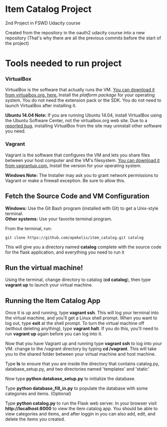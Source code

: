 # Item Catalog Project
2nd Project in FSWD Udacity course

Created from the repository in the oauth2 udacity course into a new repository (That's why there are all the previous commits before the start of the project)
# Tools needed to run project

### VirtualBox

VirtualBox is the software that actually runs the VM. [You can download it from virtualbox.org, here.](https://www.virtualbox.org/wiki/Downloads)  Install the *platform package* for your operating system.  You do not need the extension pack or the SDK. You do not need to launch VirtualBox after installing it.

**Ubuntu 14.04 Note:** If you are running Ubuntu 14.04, install VirtualBox using the Ubuntu Software Center, not the virtualbox.org web site. Due to a [reported bug](http://ubuntuforums.org/showthread.php?t=2227131), installing VirtualBox from the site may uninstall other software you need.

### Vagrant

Vagrant is the software that configures the VM and lets you share files between your host computer and the VM's filesystem.  [You can download it from vagrantup.com.](https://www.vagrantup.com/downloads) Install the version for your operating system.

**Windows Note:** The Installer may ask you to grant network permissions to Vagrant or make a firewall exception. Be sure to allow this.

## Fetch the Source Code and VM Configuration

**Windows:** Use the Git Bash program (installed with Git) to get a Unix-style terminal.  
**Other systems:** Use your favorite terminal program.

From the terminal, run:

    git clone https://github.com/apekelis/item_catalog.git catalog

This will give you a directory named **catalog** complete with the source code for the flask application, and everything you need to run it

## Run the virtual machine!

Using the terminal, change directory to catalog (**cd catalog**), then type **vagrant up** to launch your virtual machine.


## Running the Item Catalog App
Once it is up and running, type **vagrant ssh**. This will log your terminal into the virtual machine, and you'll get a Linux shell prompt. When you want to log out, type **exit** at the shell prompt.  To turn the virtual machine off (without deleting anything), type **vagrant halt**. If you do this, you'll need to run **vagrant up** again before you can log into it.


Now that you have Vagrant up and running type **vagrant ssh** to log into your VM.  change to the /vagrant directory by typing **cd /vagrant**. This will take you to the shared folder between your virtual machine and host machine.

Type **ls** to ensure that you are inside the directory that contains catalog.py, database_setup.py, and two directories named 'templates' and 'static'

Now type **python database_setup.py** to initialize the database.

Type **python database_fill_in.py** to populate the database with some categories and items. (Optional)

Type **python catalog.py** to run the Flask web server. In your browser visit **http://localhost:8000** to view the item catalog app.  You should be able to view categories and items, and after loggin in you can also add, edit, and delete the items you created.
